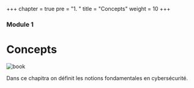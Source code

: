 +++
chapter = true
pre = "1. "
title = "Concepts"
weight = 10
+++

### Module 1
# Concepts 
![book](/420-313/images/book.svg)

Dans ce chapitra on définit les notions fondamentales en cybersécurité.